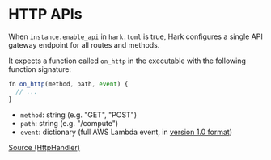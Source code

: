 # HTTP APIs

When `instance.enable_api` in `hark.toml` is true, Hark configures a single API
gateway endpoint for all routes and methods.

It expects a function called `on_http` in the executable with the following
function signature:

```javascript
fn on_http(method, path, event) {
  // ...
}
```

- `method`: string (e.g. "GET", "POST")
- `path`: string (e.g. "/compute")
- `event`: dictionary (full AWS Lambda event, in [version 1.0 format][1])

[Source (HttpHandler)][2]

[1]: https://docs.aws.amazon.com/apigateway/latest/developerguide/http-api-develop-integrations-lambda.html
[2]: https://github.com/condense9/hark-lang/blob/master/src/hark_lang/run/lambda_handlers.py

